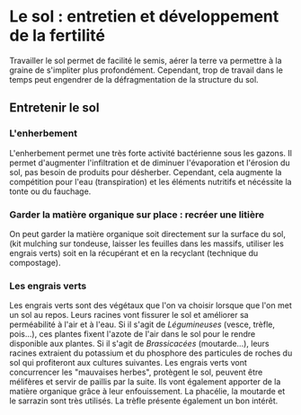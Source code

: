 # Le sol : entretien et développement de la fertilité

Travailler le sol permet de facilité le semis, aérer la terre va permettre à la graine de s'impliter plus profondément. Cependant, trop de travail dans le temps peut engendrer de la défragmentation de la structure du sol. 

## Entretenir le sol

### L'enherbement

L'enherbement permet une très forte activité bactérienne sous les gazons. Il permet d'augmenter l'infiltration et de diminuer l'évaporation et l'érosion du sol, pas besoin de produits pour désherber. Cependant, cela augmente la compétition pour l'eau (transpiration) et les éléments nutritifs et nécéssite la tonte ou du fauchage.

### Garder la matière organique sur place : recréer une litière

On peut garder la matière organique soit directement sur la surface du sol, (kit mulching sur tondeuse, laisser les feuilles dans les massifs, utiliser les engrais verts) soit en la récupérant et en la recyclant (technique du compostage).

### Les engrais verts

Les engrais verts sont des végétaux que l'on va choisir lorsque que l'on met un sol au repos. Leurs racines vont fissurer le sol et améliorer sa perméabilité à l'air et à l'eau. Si il s'agit de *Légumineuses* (vesce, trèfle, pois...), ces plantes fixent l'azote de l'air dans le sol pour le rendre disponible aux plantes. Si il s'agit de *Brassicacées* (moutarde...), leurs racines extraient du potassium et du phosphore des particules de roches du sol qui profiteront aux cultures suivantes. Les engrais verts vont concurrencer les "mauvaises herbes", protègent le sol, peuvent être mélifères et servir de paillis par la suite. Ils vont également apporter de la matière organique grâce à leur enfouissement. La phacélie, la moutarde et le sarrazin sont très utilisés. La trèfle présente également un bon intérêt. 
